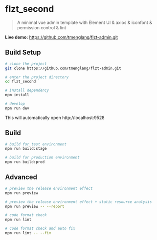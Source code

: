 # flzt_second

> A minimal vue admin template with Element UI & axios & iconfont & permission control & lint

**Live demo:** https://github.com/tmenglang/flzt-admin.git


## Build Setup


```bash
# clone the project
git clone https://github.com/tmenglang/flzt-admin.git

# enter the project directory
cd flzt_second

# install dependency
npm install

# develop
npm run dev
```

This will automatically open http://localhost:9528

## Build

```bash
# build for test environment
npm run build:stage

# build for production environment
npm run build:prod
```

## Advanced

```bash
# preview the release environment effect
npm run preview

# preview the release environment effect + static resource analysis
npm run preview -- --report

# code format check
npm run lint

# code format check and auto fix
npm run lint -- --fix
```

